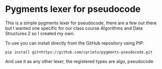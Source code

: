 # Pygments lexer for pseudocode

This is a simple pygments lexer for pseudocode, there are a few out there but I wanted one specific for our class course Algorithms and Data Structures 2 so I created my own.

To use you can install directly from the GitHub repository using PIP:

```
pip install git+https://github.com/cprieto/pygments-pseudocode.git
```

And use it as any other lexer, the registered types are algo, pseudocode
